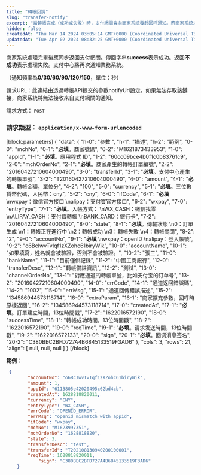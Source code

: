 ```yaml
---
title: "轉帳回調"
slug: "transfer-notify"
excerpt: "當轉帳完成（成功或失敗）時，支付網關會向商家系統發起回呼通知。若商家系統未正確返回，支付網關將再次延遲通知。"
hidden: false
createdAt: "Thu Mar 14 2024 03:05:14 GMT+0000 (Coordinated Universal Time)"
updatedAt: "Tue Apr 02 2024 08:32:25 GMT+0000 (Coordinated Universal Time)"
---
```

商家系統處理完畢後應同步返回支付網關。傳回字串**success**表示成功。返回**不成功**表示處理失敗。支付中心將再次通知業務系統。

（通知頻率為**0/30/60/90/120/150**，單位：秒）

請求URL：此連結由透過轉帳API提交的參數notifyUrl設定。如果無法存取該鏈接，商家系統將無法接收來自支付網關的通知。

請求方式： `POST`

### 請求類型： `application/x-www-form-urlencoded`

[block:parameters]
{
  "data": {
    "h-0": "參數 ",
    "h-1": "描述",
    "h-2": "範例",
    "0-0": "mchNo",
    "0-1": "**必填**。商家號碼",
    "0-2": "M1621873433953",
    "1-0": "appId",
    "1-1": "**必填**。應用程式 ID",
    "1-2": "60cc09bce4b0f1c0b83761c9",
    "2-0": "mchOrderNo",
    "2-1": "**必填**。商家產生的轉帳訂單編號",
    "2-2": "20160427210604000490",
    "3-0": "transferId",
    "3-1": "**必填**。支付中心產生的轉帳單號",
    "3-2": "T20160427210604000490",
    "4-0": "amount",
    "4-1": "**必填**。轉帳金額，單位分",
    "4-2": "100",
    "5-0": "currency",
    "5-1": "**必填**。三位數貨幣代碼，人民幣：cny",
    "5-2": "cny",
    "6-0": "ifCode",
    "6-1": "**必填**  \nwxpay：微信官方接口  \nalipay：支付寶官方接口",
    "6-2": "wxpay",
    "7-0": "entryType",
    "7-1": "**必填**。入帳方式：  \nWX_CASH：微信找零  \nALIPAY_CASH：支付寶轉帳  \nBANK_CARD：銀行卡",
    "7-2": "20160427210604000490",
    "8-0": "state",
    "8-1": "**必填**。傳輸狀態  \n0：訂單生成  \n1：轉帳正在進行中  \n2：轉帳成功  \n3：轉帳失敗  \n4：轉帳關閉",
    "8-2": "2",
    "9-0": "accountNo",
    "9-1": "**必填**  \nwxpay：openID  \nalipay：登入帳號",
    "9-2": "o6BcIwvTvIqf1zXZohc61biryWik",
    "10-0": "accountName",
    "10-1": "如果填寫，姓名就會被驗證，否則不會被驗證。",
    "10-2": "張三",
    "11-0": "bankName",
    "11-1": "目前僅供記錄",
    "11-2": "中國工商銀行",
    "12-0": "transferDesc",
    "12-1": "轉帳備註資訊",
    "12-2": "測試",
    "13-0": "channelOrderNo",
    "13-1": "對應通道的轉帳單號，比如支付宝的订单号",
    "13-2": "20160427210604000490",
    "14-0": "errCode",
    "14-1": "通道返回錯誤碼",
    "14-2": "1002",
    "15-0": "errMsg",
    "15-1": "通道回傳錯誤描述",
    "15-2": "134586944573118714",
    "16-0": "extraParam",
    "16-1": "商家擴充參數，回呼時原樣返回",
    "16-2": "134586944573118714",
    "17-0": "createdAt",
    "17-1": "**必填**。訂單建立時間，13位時間戳",
    "17-2": "1622016572190",
    "18-0": "successTime",
    "18-1": "轉帳成功時間，13位時間戳",
    "18-2": "1622016572190",
    "19-0": "reqTime",
    "19-1": "**必填**。请求发送時間，13位時間戳",
    "19-2": "1622016572133",
    "20-0": "sign",
    "20-1": "**必填**。回调消息签名",
    "20-2": "C380BEC2BFD727A4B6845133519F3AD6"
  },
  "cols": 3,
  "rows": 21,
  "align": [
    null,
    null,
    null
  ]
}
[/block]


**範例：**

```json
 {
        "accountNo": "o6BcIwvTvIqf1zXZohc61biryWik",
        "amount": 1,
        "appId": "6113805e42020495c62bd4cb",
        "createdAt": 1628818820011,
        "currency": "CNY",
        "entryType": "WX_CASH",
        "errCode": "OPENID_ERROR",
        "errMsg": "openid mismatch with appid",
        "ifCode": "wxpay",
        "mchNo": "M1623997351",
        "mchOrderNo": "1628818820",
        "state": 3,
        "transferDesc": "test",
        "transferId": "T202108130940200100001",
        "reqTime": 1628818820011,
   			"sign": "C380BEC2BFD727A4B6845133519F3AD6"
    }
```
